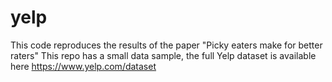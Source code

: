 # yelp

This code reproduces the results of the paper "Picky eaters make for better raters"
This repo has a small data sample, the full Yelp dataset is available here https://www.yelp.com/dataset

